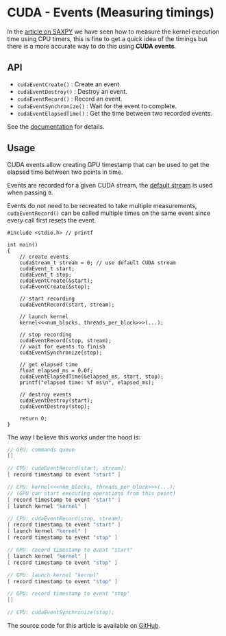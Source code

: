 # CUDA - Events (Measuring timings)

In the [article on SAXPY]({{{root}}}blog/cuda_saxpy.html) we have seen how to measure the kernel execution time using CPU timers, this is fine to get a quick idea of the timings but there is a more accurate way to do this using **CUDA events**.

## API
- `cudaEventCreate()` : Create an event.
- `cudaEventDestroy()` : Destroy an event.
- `cudaEventRecord()` : Record an event.
- `cudaEventSynchronize()` : Wait for the event to complete.
- `cudaEventElapsedTime()` : Get the time between two recorded events.

See the [documentation](https://docs.nvidia.com/cuda/cuda-runtime-api/group__CUDART__EVENT.html#group__CUDART__EVENT) for details.

## Usage
CUDA events allow creating GPU timestamp that can be used to get the elapsed time between two points in time.

Events are recorded for a given CUDA stream, the [default stream](
https://docs.nvidia.com/cuda/cuda-runtime-api/stream-sync-behavior.html#stream-sync-behavior__default-stream) is used when passing `0`.

Events do not need to be recreated to take multiple measurements, `cudaEventRecord()` can be called multiple times on the same event since every call first resets the event.

```CUDA hl_lines="16"
#include <stdio.h> // printf

int main()
{
    // create events
    cudaStream_t stream = 0; // use default CUDA stream
    cudaEvent_t start;
    cudaEvent_t stop;
    cudaEventCreate(&start);
    cudaEventCreate(&stop);
    
    // start recording
    cudaEventRecord(start, stream);

    // launch kernel
    kernel<<<num_blocks, threads_per_block>>>(...);

    // stop recording
    cudaEventRecord(stop, stream);
    // wait for events to finish
    cudaEventSynchronize(stop);

    // get elapsed time
    float elapsed_ms = 0.0f;
    cudaEventElapsedTime(&elapsed_ms, start, stop);
    printf("elapsed time: %f ms\n", elapsed_ms);

    // destroy events
    cudaEventDestroy(start);
    cudaEventDestroy(stop);

    return 0;
}
```

The way I believe this works under the hood is:
```C
// GPU: commands queue
[]

// CPU: cudaEventRecord(start, stream);
[ record timestamp to event "start" ]

// CPU: kernel<<<num_blocks, threads_per_block>>>(...);
// (GPU can start executing operations from this point)
[ record timestamp to event "start" ]
[ launch kernel "kernel" ]

// CPU: cudaEventRecord(stop, stream);
[ record timestamp to event "start" ]
[ launch kernel "kernel" ]
[ record timestamp to event "stop" ]

// GPU: record timestamp to event "start"
[ launch kernel "kernel" ]
[ record timestamp to event "stop" ]

// GPU: launch kernel "kernel"
[ record timestamp to event "stop" ]

// GPU: record timestamp to event "stop"
[]

// CPU: cudaEventSynchronize(stop);
```

The source code for this article is available on [GitHub](https://github.com/kevenv/cuda_exercises/tree/master/events).
